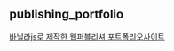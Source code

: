 ## publishing_portfolio

<a href="http://shee94.dothome.co.kr/" target="_blank">
  바닐라js로 제작한 웹퍼블리셔 포트폴리오사이트 
